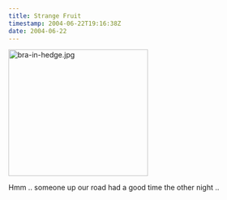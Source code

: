 ```yaml
---
title: Strange Fruit
timestamp: 2004-06-22T19:16:38Z
date: 2004-06-22
---
```


<img alt="bra-in-hedge.jpg" src="http://blog.whatfettle.com/archives/bra-in-hedge.jpg" width="275" height="250" border="0" />

Hmm .. someone up our road had a good time the other night ..